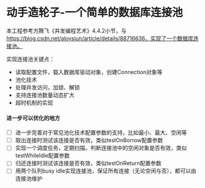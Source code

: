# 动手造轮子-一个简单的数据库连接池  

本工程参考方腾飞《并发编程艺术》4.4.2小节，与 https://blog.csdn.net/aloysjun/article/details/88716636，实现了一个数据库连接池。

实现连接池关键点：

- 读取配置文件，载入数据库驱动对象，创建Connection对象等
- 池化技术
- 处理并发访问，加锁、解锁
- 支持连接池数量动态扩大
- 超时机制的实现

  
#### 进一步可以优化的地方
- [ ] 进一步完善对于常见池化技术配置参数的支持，比如最小、最大、空闲等  
- [ ] 取出连接时测试该连接是否有效，类似testOnBorrow配置参数
- [ ] 实现一个调度任务，定期扫描，判断连接池中的空闲对象是否有效，类似testWhileIdle配置参数
- [ ] 归还连接时测试该连接是否有效，类似testOnReturn配置参数
- [ ] 用两个队列busy idle实现连接池，保证所有连接（无论空闲与否），都可以由连接池维护 